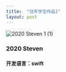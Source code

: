 ```yaml
---
title:  "往年学生作品1"
layout: post
---
```


![2020 Steven 1 (1)](https://user-images.githubusercontent.com/105401427/173987485-3881fa40-321d-427d-a9bd-8831051a2cc9.gif)

<h3>2020 Steven</h3>
<h4>开发语言：swift</h4>

